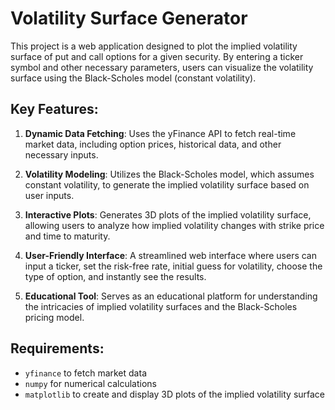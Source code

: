 # Volatility Surface Generator

This project is a web application designed to plot the implied volatility surface of put and call options for a given security. By entering a ticker symbol and other necessary parameters, users can visualize the volatility surface using the Black-Scholes model (constant volatility).

## Key Features:
1. **Dynamic Data Fetching**: Uses the yFinance API to fetch real-time market data, including option prices, historical data, and other necessary inputs.

2. **Volatility Modeling**: Utilizes the Black-Scholes model, which assumes constant volatility, to generate the implied volatility surface based on user inputs.

3. **Interactive Plots**: Generates 3D plots of the implied volatility surface, allowing users to analyze how implied volatility changes with strike price and time to maturity.

4. **User-Friendly Interface**: A streamlined web interface where users can input a ticker, set the risk-free rate, initial guess for volatility, choose the type of option, and instantly see the results.

5. **Educational Tool**: Serves as an educational platform for understanding the intricacies of implied volatility surfaces and the Black-Scholes pricing model.

## Requirements:
- `yfinance` to fetch market data
- `numpy` for numerical calculations
- `matplotlib` to create and display 3D plots of the implied volatility surface
